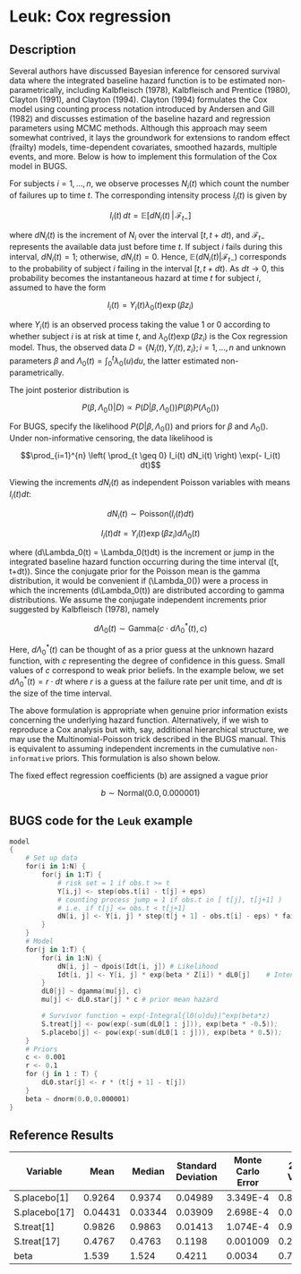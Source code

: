 # Leuk: Cox regression

## Description

Several authors have discussed Bayesian inference for censored survival data where the integrated baseline hazard function is to be estimated non-parametrically, including Kalbfleisch (1978), Kalbfleisch and Prentice (1980), Clayton (1991), and Clayton (1994).
Clayton (1994) formulates the Cox model using counting process notation introduced by Andersen and Gill (1982) and discusses estimation of the baseline hazard and regression parameters using MCMC methods.
Although this approach may seem somewhat contrived, it lays the groundwork for extensions to random effect (frailty) models, time-dependent covariates, smoothed hazards, multiple events, and more.
Below is how to implement this formulation of the Cox model in BUGS.

For subjects $i = 1,...,n$, we observe processes $N_i(t)$ which count the number of failures up to time $t$. The corresponding intensity process $I_i(t)$ is given by

$$I_i(t) \, dt = \mathbb{E}[dN_i(t) \, | \, \mathcal{F}_{t-}]$$

where $dN_i(t)$ is the increment of $N_i$ over the interval $[t, t+dt)$, and $\mathcal{F}_{t-}$ represents the available data just before time $t$. If subject $i$ fails during this interval, $dN_i(t) = 1$; otherwise, $dN_i(t) = 0$. Hence, $\mathbb{E}(dN_i(t) | \mathcal{F}_{t-})$ corresponds to the probability of subject $i$ failing in the interval $[t, t+dt)$. As $dt \to 0$, this probability becomes the instantaneous hazard at time $t$ for subject $i$, assumed to have the form

$$I_i(t) = Y_i(t)\lambda_0(t) \exp(\beta z_i)$$

where $Y_i(t)$ is an observed process taking the value 1 or 0 according to whether subject $i$ is at risk at time $t$, and $\lambda_0(t) \exp(\beta z_i)$ is the Cox regression model. Thus, the observed data $D = \{N_i(t), Y_i(t), z_i\}; i = 1,...,n$ and unknown parameters $\beta$ and $\Lambda_0(t) = \int_0^t \lambda_0(u) du$, the latter estimated non-parametrically.

The joint posterior distribution is

$$P(\beta, \Lambda_0() | D) \propto P(D | \beta, \Lambda_0()) P(\beta) P(\Lambda_0())$$

For BUGS, specify the likelihood $P(D | \beta, \Lambda_0())$ and priors for $\beta$ and $\Lambda_0()$. Under non-informative censoring, the data likelihood is

$$\prod_{i=1}^{n} \left( \prod_{t \geq 0} I_i(t) dN_i(t) \right) \exp(- I_i(t) dt)$$

Viewing the increments $dN_i(t)$ as independent Poisson variables with means $I_i(t)dt$:

$$dN_i(t) \sim \text{Poisson}(I_i(t)dt)$$

$$I_i(t)dt = Y_i(t) \exp(\beta z_i) d\Lambda_0(t)$$

where \(d\Lambda_0(t) = \Lambda_0(t)dt\) is the increment or jump in the integrated baseline hazard function occurring during the time interval \([t, t+dt)\). Since the conjugate prior for the Poisson mean is the gamma distribution, it would be convenient if \(\Lambda_0()\) were a process in which the increments \(d\Lambda_0(t)\) are distributed according to gamma distributions. We assume the conjugate independent increments prior suggested by Kalbfleisch (1978), namely

$$d\Lambda_0(t) \sim \text{Gamma}(c \cdot d\Lambda^*_0(t), c)$$

Here, $d\Lambda^*_0(t)$ can be thought of as a prior guess at the unknown hazard function, with $c$ representing the degree of confidence in this guess. Small values of $c$ correspond to weak prior beliefs. In the example below, we set $d\Lambda^*_0(t) = r \cdot dt$ where $r$ is a guess at the failure rate per unit time, and $dt$ is the size of the time interval.

The above formulation is appropriate when genuine prior information exists concerning the underlying hazard function. Alternatively, if we wish to reproduce a Cox analysis but with, say, additional hierarchical structure, we may use the Multinomial-Poisson trick described in the BUGS manual. This is equivalent to assuming independent increments in the cumulative `non-informative` priors. This formulation is also shown below.

The fixed effect regression coefficients \(b\) are assigned a vague prior

$$b \sim \text{Normal}(0.0, 0.000001)$$

## BUGS code for the `Leuk` example

```S
model
{
    # Set up data
    for(i in 1:N) {
        for(j in 1:T) {
            # risk set = 1 if obs.t >= t
            Y[i,j] <- step(obs.t[i] - t[j] + eps)
            # counting process jump = 1 if obs.t in [ t[j], t[j+1] )
            # i.e. if t[j] <= obs.t < t[j+1]
            dN[i, j] <- Y[i, j] * step(t[j + 1] - obs.t[i] - eps) * fail[i]
        }
    }
    # Model
    for(j in 1:T) {
        for(i in 1:N) {
            dN[i, j] ~ dpois(Idt[i, j]) # Likelihood
            Idt[i, j] <- Y[i, j] * exp(beta * Z[i]) * dL0[j]    # Intensity
        }
        dL0[j] ~ dgamma(mu[j], c)
        mu[j] <- dL0.star[j] * c # prior mean hazard

        # Survivor function = exp(-Integral{l0(u)du})^exp(beta*z)
        S.treat[j] <- pow(exp(-sum(dL0[1 : j])), exp(beta * -0.5));
        S.placebo[j] <- pow(exp(-sum(dL0[1 : j])), exp(beta * 0.5));   
    }
    # Priors
    c <- 0.001
    r <- 0.1
    for (j in 1 : T) {
        dL0.star[j] <- r * (t[j + 1] - t[j])
    }
    beta ~ dnorm(0.0,0.000001)
}
```

## Reference Results

| Variable     | Mean   | Median | Standard Deviation | Monte Carlo Error | 2.5% Value | 97.5% Value | Start | Sample | ESS   |
|--------------|--------|--------|--------------------|-------------------|------------|-------------|-------|--------|-------|
| S.placebo[1] | 0.9264 | 0.9374 | 0.04989            | 3.349E-4          | 0.8029     | 0.9909      | 1001  | 20000  | 22184 |
| S.placebo[17] | 0.04431 | 0.03344 | 0.03909         | 2.698E-4          | 0.002478   | 0.1487      | 1001  | 20000  | 20992 |
| S.treat[1]   | 0.9826 | 0.9863 | 0.01413            | 1.074E-4          | 0.9457     | 0.9982      | 1001  | 20000  | 17315 |
| S.treat[17]  | 0.4767 | 0.4763 | 0.1198             | 0.001009          | 0.2474     | 0.7086      | 1001  | 20000  | 14104 |
| beta         | 1.539  | 1.524  | 0.4211             | 0.0034            | 0.7475     | 2.388       | 1001  | 20000  | 15340 |
